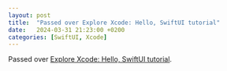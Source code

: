 ```yaml
---
layout: post
title:  "Passed over Explore Xcode: Hello, SwiftUI tutorial"
date:   2024-03-31 21:23:00 +0200
categories: [SwiftUI, Xcode]
---
```

Passed over [Explore Xcode: Hello, SwiftUI tutorial](https://developer.apple.com/tutorials/develop-in-swift/hello-swiftui).
